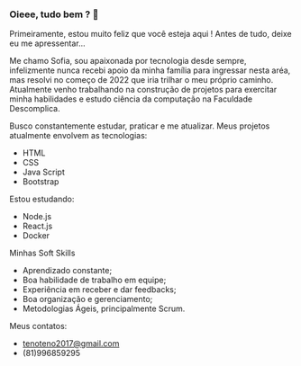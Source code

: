 ### Oieee, tudo bem ? 👋

Primeiramente, estou muito feliz que você esteja aqui ! Antes de tudo, deixe eu me apressentar...

Me chamo Sofia, sou apaixonada por tecnologia desde sempre, infelizmente nunca recebi apoio da minha família para ingressar nesta aréa, mas resolvi no começo de 2022 que iria trilhar o meu próprio caminho. 
Atualmente venho trabalhando na construção de projetos para exercitar minha habilidades e estudo ciência da computação na Faculdade Descomplica.

Busco constantemente estudar, praticar e me atualizar.
Meus projetos atualmente envolvem as tecnologias: 

* HTML
* CSS
* Java Script
* Bootstrap

Estou estudando: 
* Node.js
* React.js
* Docker

Minhas Soft Skills

* Aprendizado constante;
* Boa habilidade de trabalho em equipe;
* Experiência em receber e dar feedbacks;
* Boa organização e gerenciamento;
* Metodologias Ágeis, principalmente Scrum.

Meus contatos:
* tenoteno2017@gmail.com
* (81)996859295



